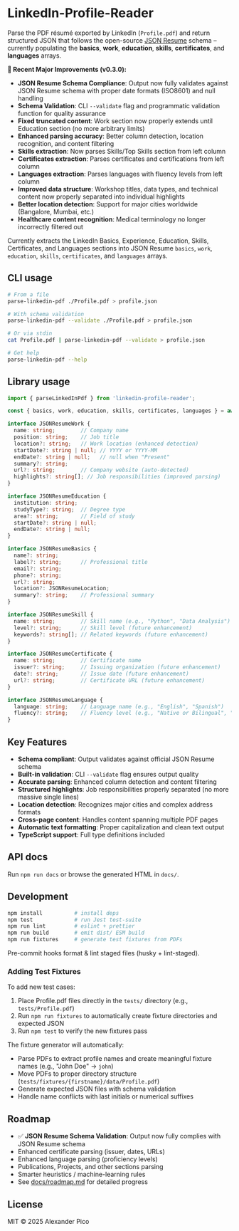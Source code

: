 # LinkedIn-Profile-Reader

Parse the PDF résumé exported by LinkedIn (`Profile.pdf`) and return structured JSON that follows the open-source [JSON Resume](https://jsonresume.org/) schema – currently populating the **basics**, **work**, **education**, **skills**, **certificates**, and **languages** arrays.

**🎯 Recent Major Improvements (v0.3.0):**
- **JSON Resume Schema Compliance**: Output now fully validates against JSON Resume schema with proper date formats (ISO8601) and null handling
- **Schema Validation**: CLI `--validate` flag and programmatic validation function for quality assurance
- **Fixed truncated content**: Work section now properly extends until Education section (no more arbitrary limits)
- **Enhanced parsing accuracy**: Better column detection, location recognition, and content filtering
- **Skills extraction**: Now parses Skills/Top Skills section from left column
- **Certificates extraction**: Parses certificates and certifications from left column
- **Languages extraction**: Parses languages with fluency levels from left column
- **Improved data structure**: Workshop titles, data types, and technical content now properly separated into individual highlights
- **Better location detection**: Support for major cities worldwide (Bangalore, Mumbai, etc.)
- **Healthcare content recognition**: Medical terminology no longer incorrectly filtered out

Currently extracts the LinkedIn Basics, Experience, Education, Skills, Certificates, and Languages sections into JSON Resume `basics`, `work`, `education`, `skills`, `certificates`, and `languages` arrays.

## CLI usage

```sh
# From a file
parse-linkedin-pdf ./Profile.pdf > profile.json

# With schema validation
parse-linkedin-pdf --validate ./Profile.pdf > profile.json

# Or via stdin
cat Profile.pdf | parse-linkedin-pdf --validate > profile.json

# Get help
parse-linkedin-pdf --help
```

## Library usage

```ts
import { parseLinkedInPdf } from 'linkedin-profile-reader';

const { basics, work, education, skills, certificates, languages } = await parseLinkedInPdf('/path/to/Profile.pdf');
```

```ts
interface JSONResumeWork {
  name: string;        // Company name
  position: string;    // Job title
  location?: string;   // Work location (enhanced detection)
  startDate?: string | null; // YYYY or YYYY-MM
  endDate?: string | null;   // null when "Present"
  summary?: string;
  url?: string;        // Company website (auto-detected)
  highlights?: string[]; // Job responsibilities (improved parsing)
}

interface JSONResumeEducation {
  institution: string;
  studyType?: string;  // Degree type
  area?: string;       // Field of study
  startDate?: string | null;
  endDate?: string | null;
}

interface JSONResumeBasics {
  name?: string;
  label?: string;      // Professional title
  email?: string;
  phone?: string;
  url?: string;
  location?: JSONResumeLocation;
  summary?: string;    // Professional summary
}

interface JSONResumeSkill {
  name: string;        // Skill name (e.g., "Python", "Data Analysis")
  level?: string;      // Skill level (future enhancement)
  keywords?: string[]; // Related keywords (future enhancement)
}

interface JSONResumeCertificate {
  name: string;        // Certificate name
  issuer?: string;     // Issuing organization (future enhancement)
  date?: string;       // Issue date (future enhancement)
  url?: string;        // Certificate URL (future enhancement)
}

interface JSONResumeLanguage {
  language: string;    // Language name (e.g., "English", "Spanish")
  fluency?: string;    // Fluency level (e.g., "Native or Bilingual", "Professional")
}
```

## Key Features

- **Schema compliant**: Output validates against official JSON Resume schema
- **Built-in validation**: CLI `--validate` flag ensures output quality
- **Accurate parsing**: Enhanced column detection and content filtering
- **Structured highlights**: Job responsibilities properly separated (no more massive single lines)
- **Location detection**: Recognizes major cities and complex address formats
- **Cross-page content**: Handles content spanning multiple PDF pages
- **Automatic text formatting**: Proper capitalization and clean text output
- **TypeScript support**: Full type definitions included

## API docs
Run `npm run docs` or browse the generated HTML in `docs/`.

## Development

```sh
npm install          # install deps
npm test             # run Jest test-suite
npm run lint         # eslint + prettier
npm run build        # emit dist/ ESM build
npm run fixtures     # generate test fixtures from PDFs
```

Pre-commit hooks format & lint staged files (husky + lint-staged).

### Adding Test Fixtures

To add new test cases:

1. Place Profile.pdf files directly in the `tests/` directory (e.g., `tests/Profile.pdf`)
2. Run `npm run fixtures` to automatically create fixture directories and expected JSON
3. Run `npm test` to verify the new fixtures pass

The fixture generator will automatically:
- Parse PDFs to extract profile names and create meaningful fixture names (e.g., "John Doe" → `john`)
- Move PDFs to proper directory structure (`tests/fixtures/{firstname}/data/Profile.pdf`)
- Generate expected JSON files with schema validation
- Handle name conflicts with last initials or numerical suffixes

## Roadmap
* ✅ **JSON Resume Schema Validation**: Output now fully complies with JSON Resume schema
* Enhanced certificate parsing (issuer, dates, URLs)
* Enhanced language parsing (proficiency levels)
* Publications, Projects, and other sections parsing
* Smarter heuristics / machine-learning rules
* See [docs/roadmap.md](docs/roadmap.md) for detailed progress

## License

MIT © 2025 Alexander Pico